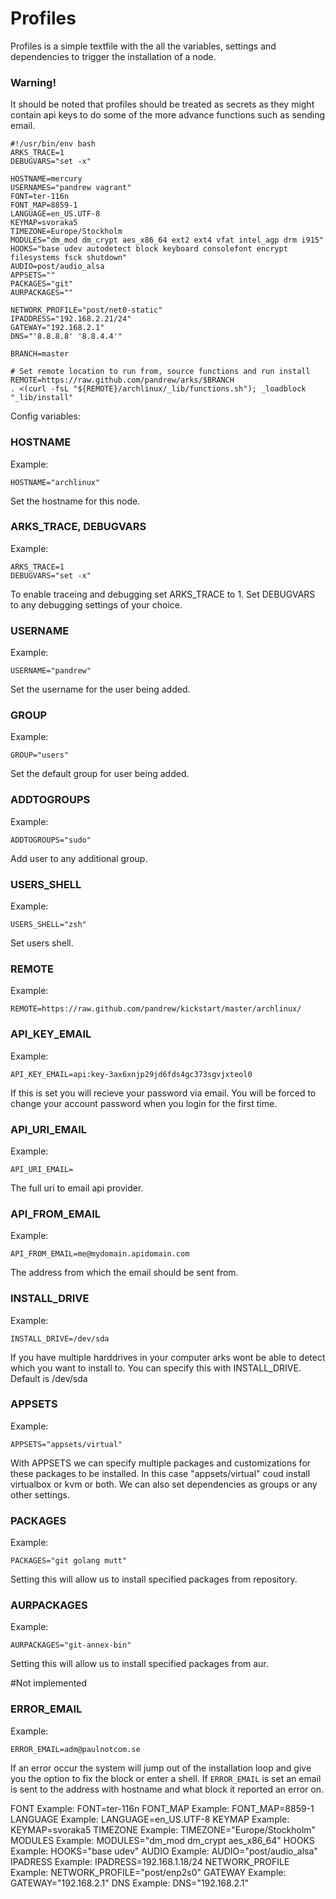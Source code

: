 

# Profiles

Profiles is a simple textfile with the all the variables, settings and dependencies to trigger the installation of a node. 

### Warning!
It should be noted that profiles should be treated as secrets as they might contain api keys to do some of the more advance functions such as sending email.

```
#!/usr/bin/env bash
ARKS_TRACE=1
DEBUGVARS="set -x"

HOSTNAME=mercury
USERNAMES="pandrew vagrant"
FONT=ter-116n
FONT_MAP=8859-1
LANGUAGE=en_US.UTF-8
KEYMAP=svoraka5
TIMEZONE=Europe/Stockholm
MODULES="dm_mod dm_crypt aes_x86_64 ext2 ext4 vfat intel_agp drm i915"
HOOKS="base udev autodetect block keyboard consolefont encrypt filesystems fsck shutdown"
AUDIO=post/audio_alsa
APPSETS=""
PACKAGES="git"
AURPACKAGES=""

NETWORK_PROFILE="post/net0-static"
IPADDRESS="192.168.2.21/24"
GATEWAY="192.168.2.1"
DNS="'8.8.8.8' '8.8.4.4'"

BRANCH=master
 
# Set remote location to run from, source functions and run install
REMOTE=https://raw.github.com/pandrew/arks/$BRANCH
. <(curl -fsL "${REMOTE}/archlinux/_lib/functions.sh"); _loadblock "_lib/install"
```

Config variables:
### HOSTNAME
Example: 

```
HOSTNAME="archlinux"
```

Set the hostname for this node.
### ARKS_TRACE, DEBUGVARS
Example:

```
ARKS_TRACE=1
DEBUGVARS="set -x"
```

To enable traceing and debugging set ARKS_TRACE to 1. Set DEBUGVARS to any debugging settings of your choice.

### USERNAME
Example: 

```
USERNAME="pandrew"
```

Set the username for the user being added.

### GROUP
Example:

```
GROUP="users"
```

Set the default group for user being added.

### ADDTOGROUPS
Example:

```
ADDTOGROUPS="sudo"
```

Add user to any additional group.


### USERS_SHELL
Example:

```
USERS_SHELL="zsh"
```

Set users shell.


### REMOTE
Example: 

``` 
REMOTE=https://raw.github.com/pandrew/kickstart/master/archlinux/
```


### API_KEY_EMAIL
Example:

```
API_KEY_EMAIL=api:key-3ax6xnjp29jd6fds4gc373sgvjxteol0
```


If this is set you will recieve your password via email. You will be forced to change your account password when you login for the first time.

### API_URI_EMAIL
Example:

```
API_URI_EMAIL=
```

The full uri to email api provider.

### API_FROM_EMAIL
Example:

```
API_FROM_EMAIL=me@mydomain.apidomain.com
```

The address from which the email should be sent from.

### INSTALL_DRIVE
Example:

```
INSTALL_DRIVE=/dev/sda
```
If you have multiple harddrives in your computer arks wont be able to detect which you want to install to. You can specify this with INSTALL_DRIVE. Default is /dev/sda

### APPSETS
Example:

```
APPSETS="appsets/virtual"
```

With APPSETS we can specify multiple packages and customizations for these packages to be installed. In  this case "appsets/virtual" coud install virtualbox or kvm or both. We can also set dependencies as groups or any other settings.

### PACKAGES
Example:
```
PACKAGES="git golang mutt"
```

Setting this will allow us to install specified packages from repository.

### AURPACKAGES
Example:
```
AURPACKAGES="git-annex-bin"
```

Setting this will allow us to install specified packages from aur.

#Not implemented
### ERROR_EMAIL
Example:
```
ERROR_EMAIL=adm@paulnotcom.se
```
If an error occur the system will jump out of the installation loop and give you the option to fix the block or enter a shell. If `ERROR_EMAIL` is set an
email is sent to the address with hostname and what block it reported an error on.


FONT		    Example: FONT=ter-116n
FONT_MAP		Example: FONT_MAP=8859-1
LANGUAGE		Example: LANGUAGE=en_US.UTF-8
KEYMAP		    Example: KEYMAP=svoraka5
TIMEZONE		Example: TIMEZONE="Europe/Stockholm"
MODULES		    Example: MODULES="dm_mod dm_crypt aes_x86_64"
HOOKS		    Example: HOOKS="base udev"
AUDIO		    Example: AUDIO="post/audio_alsa"
IPADRESS		Example: IPADRESS=192.168.1.18/24
NETWORK_PROFILE Example: NETWORK_PROFILE="post/enp2s0"
GATEWAY         Example: GATEWAY="192.168.2.1"
DNS             Example: DNS="192.168.2.1"

